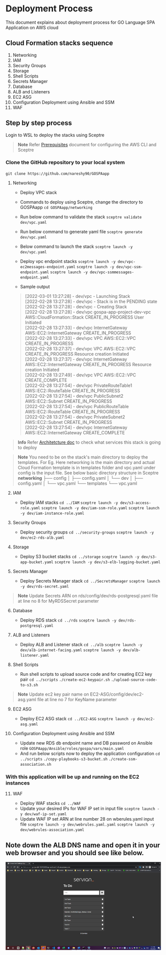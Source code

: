 # Deployment Process

This document explains about deployment process for GO Language SPA Application on AWS cloud


## Cloud Formation stacks sequence 
 1. Networking
 2. IAM
 3. Security Groups
 4. Storage
 5. Shell Scripts
 6. Secrets Manager
 7. Database
 8. ALB and Listeners
 9. EC2 ASG
 10. Configuration Deployment using Ansible and SSM
 11. WAF

## Step by step process
Login to WSL to deploy the stacks using Sceptre
>**Note** Refer [Prerequisites](https://github.com/nareshy90/GOSPAapp/blob/main/doc/Prerequisites.md) document for configuring the AWS CLI and Sceptre

### Clone the GitHub repository to your local system
`git clone https://github.com/nareshy90/GOSPAapp`
1. Networking

	  * Deploy VPC stack
	  * Commands to deploy using Sceptre, change the directory to GOSPAapp
	  `cd GOSPAapp/networking`
	  * Run below command to validate the stack
	 `sceptre validate dev/vpc.yaml`
	 * Run below command to generate yaml file
	 `sceptre generate dev/vpc.yaml`
	 
	 * Below command to launch the stack 
	 `sceptre launch -y dev/vpc.yaml`

	 * Deploy vpc endpoint stacks 
	 `sceptre launch -y dev/vpc-ec2messages-endpoint.yaml`
	 `sceptre launch -y dev/vpc-ssm-endpoint.yaml`
	 `sceptre launch -y dev/vpc-ssmmessages-endpoint.yaml`

	  * Sample output
	  
	  > [2022-03-01 13:27:28] - dev/vpc - Launching Stack  
[2022-02-28 13:27:28] - dev/vpc - Stack is in the PENDING state  
[2022-02-28 13:27:28] - dev/vpc - Creating Stack  
[2022-02-28 13:27:28] - dev/vpc gospa-app-project-dev-vpc AWS::CloudFormation::Stack CREATE_IN_PROGRESS User Initiated  
[2022-02-28 13:27:33] - dev/vpc InternetGateway AWS::EC2::InternetGateway CREATE_IN_PROGRESS  
[2022-02-28 13:27:33] - dev/vpc VPC AWS::EC2::VPC CREATE_IN_PROGRESS  
[2022-02-28 13:27:37] - dev/vpc VPC AWS::EC2::VPC CREATE_IN_PROGRESS Resource creation Initiated  
[2022-02-28 13:27:37] - dev/vpc InternetGateway AWS::EC2::InternetGateway CREATE_IN_PROGRESS Resource creation Initiated  
[2022-02-28 13:27:49] - dev/vpc VPC AWS::EC2::VPC CREATE_COMPLETE  
[2022-02-28 13:27:54] - dev/vpc PrivateRouteTable1 AWS::EC2::RouteTable CREATE_IN_PROGRESS  
[2022-02-28 13:27:54] - dev/vpc PublicSubnet2 AWS::EC2::Subnet CREATE_IN_PROGRESS  
[2022-02-28 13:27:54] - dev/vpc PublicRouteTable AWS::EC2::RouteTable CREATE_IN_PROGRESS  
[2022-02-28 13:27:54] - dev/vpc PrivateSubnet2 AWS::EC2::Subnet CREATE_IN_PROGRESS  
[2022-02-28 13:27:54] - dev/vpc InternetGateway AWS::EC2::InternetGateway CREATE_COMPLETE

> **Info** Refer [Architetcture doc](https://github.com/nareshy90/GOSPAapp/blob/main/doc/ArchitecturalOverview.md) to check what services this stack is going to deploy

>**Note** You need to be on the stack's main directory to deploy the templates.
> For Eg. Here networking is the main directory and actual Cloud Formation template is in templates folder and vpc.yaml under config is the input file. See below basic directory structure in Sceptre
**networking**
├── config
│   ├── config.yaml
│   └── dev
│       ├── config.yaml
│       └── vpc.yaml
└── templates
    └── vpc.yaml

2.  IAM

	  * Deploy IAM stacks
		   `cd ../IAM`
		   `sceptre launch -y dev/s3-access-role.yaml`
   		   `sceptre launch -y dev/iam-ssm-role.yaml`
   		   `sceptre launch -y dev/iam-instance-role.yaml`

3. Security Groups
		
	*  Deploy security groups
	 `cd ../security-groups`
	`sceptre launch -y dev/ec2-rds-alb.yaml`
		

4. Storage

	* Deploy S3 bucket stacks
		`cd ../storage`
		`sceptre launch -y dev/s3-app-bucket.yaml`
		`sceptre launch -y dev/s3-elb-logging-bucket.yaml`


5. Secrets Manager

   *  Deploy Secrets Manager stack
   `cd ../SecretsManager`
   `sceptre launch -y dev/rds-secret.yaml`
  
  >**Note** Update Secrets ARN on rds/config/dev/rds-postgresql.yaml file at line no 8 for MyRDSSecret parameter 
	
6. Database

	* Deploy RDS stack
	`cd ../rds`
	`sceptre launch -y dev/rds-postgresql.yaml`
	
7. ALB and Listeners
	* Deploy ALB and Listener stack
	`cd ../alb`
	`sceptre launch -y dev/alb-internet-facing.yaml`
	`sceptre launch -y dev/alb-listener.yaml`

8. Shell Scripts

	* Run shell scripts to upload source code and for creating EC2 key pair
	`cd ../scripts`
	`./create-ec2-keypair.sh`
	`./upload-source-code-to-s3.sh`

>**Note** Update ec2 key pair name on EC2-ASG/config/dev/ec2-asg.yaml file at line no 7 for KeyName parameter 
		  
9.  EC2 ASG

	* Deploy EC2 ASG stack
	`cd ../EC2-ASG`
	`sceptre launch -y dev/ec2-asg.yaml`
   
 10. Configuration Deployment using Ansible and SSM
      
      * Update new RDS db endpoint name and DB password  on Ansible role
          `GOSPAapp/Ansible/roles/gospa/vars/main.yaml`
	 * And run below scripts now to deploy the application configuration 
	 `cd ../scripts`
	 `./copy-playbooks-s3-bucket.sh`
	 `./create-ssm-association.sh`

### With this application will be up and running on the EC2 instances

11. WAF
	  
	  *  Deploy WAF stacks
	  `cd ../WAF`
	  * Update your desired IPs for WAF IP set in input file
	  `sceptre launch -y dev/waf-ip-set.yaml`
	  * Update WAF IP set ARN at line number 28 on wberules.yaml input file
	  `sceptre launch -y dev/webrules.yaml.yaml`
	  `sceptre launch -y dev/webrules-association.yaml`

## Note down the ALB DNS name and open it in your web browser and you should see like below.

![Application Screenshot](https://github.com/nareshy90/GOSPAapp/blob/main/App-screenshot.png)
	  
